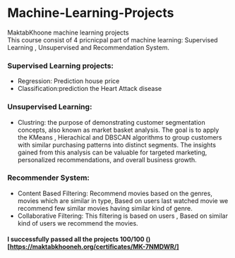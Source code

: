 # Machine-Learning-Projects
MaktabKhoone machine learning projects  
This course consist of 4 pricnicpal part of machine learning: Supervised Learning , Unsupervised and Recommendation System.
### Supervised Learning projects:
- Regression: Prediction house price 
- Classification:prediction the Heart Attack disease
### Unsupervised Learning:
- Clustring:
 the purpose of demonstrating customer segmentation concepts, also known as market basket analysis. The goal is to apply the KMeans , Hierachical and DBSCAN algorithms to group customers with similar purchasing patterns into distinct segments. The insights gained from this analysis can be valuable for targeted marketing, personalized recommendations, and overall business growth.
### Recommender System:
- Content Based Filtering: Recommend movies based on the genres, movies which are similar in type, Based on users last watched movie we recommend few similar movies having similar kind of genre.
- Collaborative Filtering: This filtering is based on users , Based on similar kind of users we recommend the movies.
#### I successfully passed all the projects 100/100 ()[https://maktabkhooneh.org/certificates/MK-7NMDWR/] 

